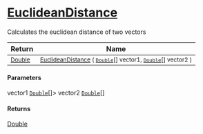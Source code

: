 # [EuclideanDistance](./DtwPy-100664207.md)

Calculates the euclidean distance of two vectors

| Return | Name | 
| --- | --- | 
| <sub>[Double](https://docs.microsoft.com/en-us/dotnet/api/System.Double)</sub>| <sub>[EuclideanDistance](./DtwPy-100664207.md) ( [`Double`](https://docs.microsoft.com/en-us/dotnet/api/System.Double)[] vector1, [`Double`](https://docs.microsoft.com/en-us/dotnet/api/System.Double)[] vector2 )</sub>| <br>


#### Parameters
 vector1  [`Double`](https://docs.microsoft.com/en-us/dotnet/api/System.Double)[]> vector2  [`Double`](https://docs.microsoft.com/en-us/dotnet/api/System.Double)[]
#### Returns
[Double](https://docs.microsoft.com/en-us/dotnet/api/System.Double)